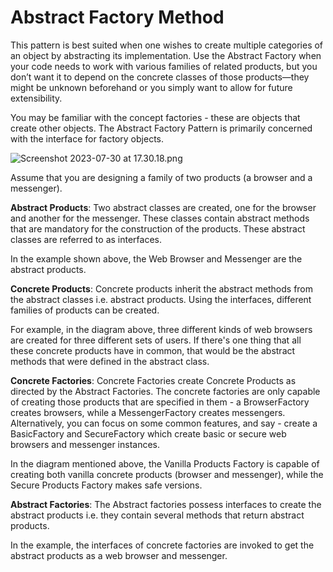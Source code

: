 # Abstract Factory Method

This pattern is best suited when one wishes to create multiple categories of an object by abstracting its implementation. Use the Abstract Factory when your code needs to work with various families of related products, but you don’t want it to depend on the concrete classes of those products—they might be unknown beforehand or you simply want to allow for future extensibility.

You may be familiar with the concept factories - these are objects that create other objects. The Abstract Factory Pattern is primarily concerned with the interface for factory objects.

![Screenshot 2023-07-30 at 17.30.18.png](..%2F..%2F..%2F..%2F..%2F..%2Fvar%2Ffolders%2Fjl%2Fb5bwl2qd3817hty9bd0jn1b00000gn%2FT%2FTemporaryItems%2FNSIRD_screencaptureui_TBL0Cg%2FScreenshot%202023-07-30%20at%2017.30.18.png)

Assume that you are designing a family of two products (a browser and a messenger).

**Abstract Products**: Two abstract classes are created, one for the browser and another for the messenger. These classes contain abstract methods that are mandatory for the construction of the products. These abstract classes are referred to as interfaces.

In the example shown above, the Web Browser and Messenger are the abstract products.

**Concrete Products**: Concrete products inherit the abstract methods from the abstract classes i.e. abstract products. Using the interfaces, different families of products can be created.

For example, in the diagram above, three different kinds of web browsers are created for three different sets of users. If there's one thing that all these concrete products have in common, that would be the abstract methods that were defined in the abstract class.

**Concrete Factories**: Concrete Factories create Concrete Products as directed by the Abstract Factories. The concrete factories are only capable of creating those products that are specified in them - a BrowserFactory creates browsers, while a MessengerFactory creates messengers. Alternatively, you can focus on some common features, and say - create a BasicFactory and SecureFactory which create basic or secure web browsers and messenger instances.

In the diagram mentioned above, the Vanilla Products Factory is capable of creating both vanilla concrete products (browser and messenger), while the Secure Products Factory makes safe versions.

**Abstract Factories**: The Abstract factories possess interfaces to create the abstract products i.e. they contain several methods that return abstract products.

In the example, the interfaces of concrete factories are invoked to get the abstract products as a web browser and messenger.